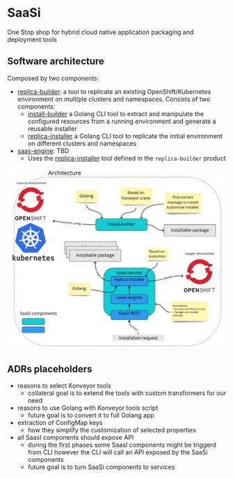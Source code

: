 # SaaSi
One Stop shop for hybrid cloud native application packaging and deployment tools

## Software architecture
Composed by two components:
* [replica-builder](./replica-builder/README.md): a tool to replicate an existing OpenShift/Kubernetes environment on 
multiple clusters and namespaces. Consists of two components:
  * [install-builder](./replica-builder/install-builder/README.md) a Golang CLI tool to extract and manipulate the configured resources
    from a running environment and generate a reusable installer
  * [replica-installer](./replica-builder/replica-installer/README.md) a Golang CLI tool to replicate the initial environment on different
    clusters and namespaces
* [saas-engine](./saas-engine/README.md): TBD
  * Uses the [replica-installer](./replica-builder/replica-installer) tool defined in the `replica-builder` product

![](./images/architecture.jpg)

## ADRs placeholders
- reasons to select Konveyor tools
  - collateral goal is to extend the tools with custom transformers for our need
- reasons to use Golang with Konveyor tools script
  - future goal is to convert it to full Golang app
- extraction of ConfigMap keys
  - how they simplify the customization of selected properties 
- all SaasI components should expose API
  - during the first phases some SaasI components might be triggerd from CLI however the CLI will call an API exposed by the SaaSi components  
  - future goal is to turn SaaSi components to services 
